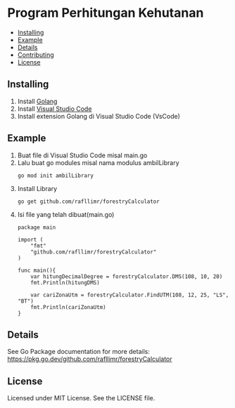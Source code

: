# Program Perhitungan Kehutanan

- [Installing](#installing)
- [Example](#example)
- [Details](#details)
- [Contributing](#contributing)
- [License](#license)

## Installing
    
1. Install [Golang](https://go.dev/doc/install)
2. Install [Visual Studio Code](https://code.visualstudio.com/)
3. Install extension Golang di Visual Studio Code (VsCode)


## Example
1. Buat file di Visual Studio Code misal main.go
2. Lalu buat go modules misal nama modulus ambilLibrary    
    ```
    go mod init ambilLibrary
    ```
3. Install Library
    ```
    go get github.com/rafllimr/forestryCalculator
    ```
4. Isi file yang telah dibuat(main.go)
    ```
    package main

    import (
        "fmt"
        "github.com/rafllimr/forestryCalculator"
    )

    func main(){
        var hitungDecimalDegree = forestryCalculator.DMS(108, 10, 20)
	    fmt.Println(hitungDMS)
        
    	var cariZonaUtm = forestryCalculator.FindUTM(108, 12, 25, "LS", "BT")
	    fmt.Println(cariZonaUtm)
    }
    ```
## Details
See Go Package documentation for more details: https://pkg.go.dev/github.com/rafllimr/forestryCalculator


## License
Licensed under MIT License.
See the LICENSE file.
